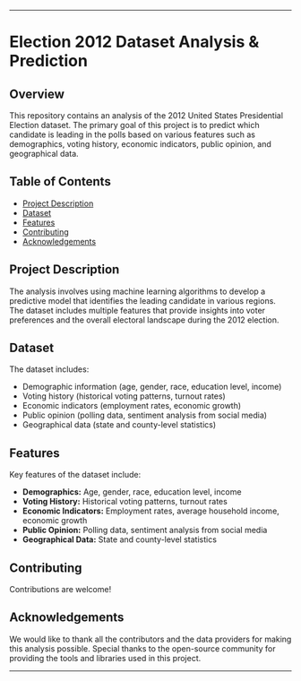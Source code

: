 
---

# Election 2012 Dataset Analysis & Prediction

## Overview

This repository contains an analysis of the 2012 United States Presidential Election dataset. The primary goal of this project is to predict which candidate is leading in the polls based on various features such as demographics, voting history, economic indicators, public opinion, and geographical data.

## Table of Contents

- [Project Description](#project-description)
- [Dataset](#dataset)
- [Features](#features)
- [Contributing](#contributing)
- [Acknowledgements](#acknowledgements)

## Project Description

The analysis involves using machine learning algorithms to develop a predictive model that identifies the leading candidate in various regions. The dataset includes multiple features that provide insights into voter preferences and the overall electoral landscape during the 2012 election.

## Dataset

The dataset includes:
- Demographic information (age, gender, race, education level, income)
- Voting history (historical voting patterns, turnout rates)
- Economic indicators (employment rates, economic growth)
- Public opinion (polling data, sentiment analysis from social media)
- Geographical data (state and county-level statistics)

## Features

Key features of the dataset include:
- **Demographics:** Age, gender, race, education level, income
- **Voting History:** Historical voting patterns, turnout rates
- **Economic Indicators:** Employment rates, average household income, economic growth
- **Public Opinion:** Polling data, sentiment analysis from social media
- **Geographical Data:** State and county-level statistics

## Contributing

Contributions are welcome!


## Acknowledgements

We would like to thank all the contributors and the data providers for making this analysis possible. Special thanks to the open-source community for providing the tools and libraries used in this project.

---

